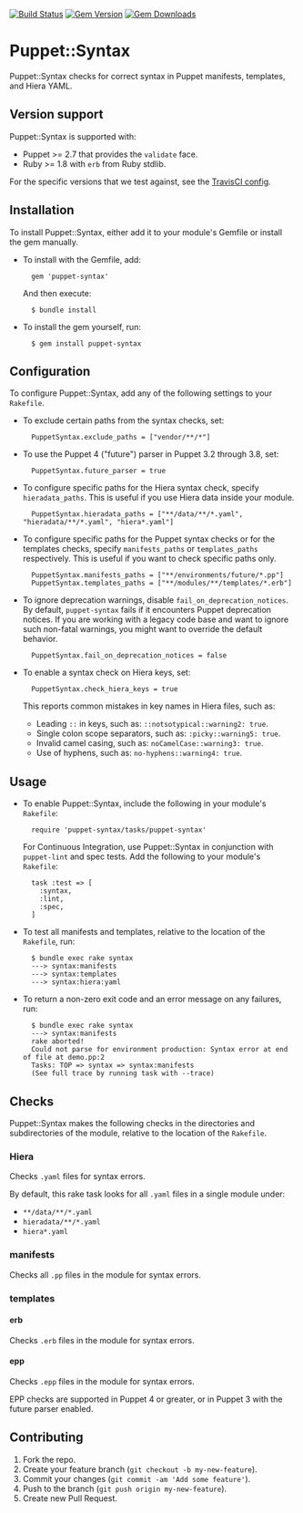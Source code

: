 [![Build Status](https://travis-ci.org/voxpupuli/puppet-syntax.svg?branch=master)](https://travis-ci.org/voxpupuli/puppet-syntax)
[![Gem Version](https://img.shields.io/gem/v/puppet-syntax.svg)](https://rubygems.org/gems/puppet-syntax)
[![Gem Downloads](https://img.shields.io/gem/dt/puppet-syntax.svg)](https://rubygems.org/gems/puppet-syntax)

# Puppet::Syntax

Puppet::Syntax checks for correct syntax in Puppet manifests, templates, and Hiera YAML.

## Version support

Puppet::Syntax is supported with:

- Puppet >= 2.7 that provides the `validate` face.
- Ruby >= 1.8 with `erb` from Ruby stdlib.

For the specific versions that we test against, see the [TravisCI config](.travis.yml).

## Installation

To install Puppet::Syntax, either add it to your module's Gemfile or install the gem manually.

* To install with the Gemfile, add:

        gem 'puppet-syntax'

  And then execute:

        $ bundle install

* To install the gem yourself, run:

        $ gem install puppet-syntax

## Configuration

To configure Puppet::Syntax, add any of the following settings to your `Rakefile`.

* To exclude certain paths from the syntax checks, set:

        PuppetSyntax.exclude_paths = ["vendor/**/*"]

* To use the Puppet 4 ("future") parser in Puppet 3.2 through 3.8, set:

        PuppetSyntax.future_parser = true

* To configure specific paths for the Hiera syntax check, specify `hieradata_paths`. This is useful if you use Hiera data inside your module.

        PuppetSyntax.hieradata_paths = ["**/data/**/*.yaml", "hieradata/**/*.yaml", "hiera*.yaml"]

* To configure specific paths for the Puppet syntax checks or for the templates checks, specify `manifests_paths` or `templates_paths` respectively. This is useful if you want to check specific paths only.

        PuppetSyntax.manifests_paths = ["**/environments/future/*.pp"]
        PuppetSyntax.templates_paths = ["**/modules/**/templates/*.erb"]

* To ignore deprecation warnings, disable `fail_on_deprecation_notices`. By default, `puppet-syntax` fails if it encounters Puppet deprecation notices. If you are working with a legacy code base and want to ignore such non-fatal warnings, you might want to override the default behavior.

        PuppetSyntax.fail_on_deprecation_notices = false

* To enable a syntax check on Hiera keys, set:

        PuppetSyntax.check_hiera_keys = true

   This reports common mistakes in key names in Hiera files, such as:

  - Leading `::` in keys, such as: `::notsotypical::warning2: true`.
  - Single colon scope separators, such as: `:picky::warning5: true`.
  - Invalid camel casing, such as: `noCamelCase::warning3: true`.
  - Use of hyphens, such as: `no-hyphens::warning4: true`.

## Usage

* To enable Puppet::Syntax, include the following in your module's `Rakefile`:

        require 'puppet-syntax/tasks/puppet-syntax'

  For Continuous Integration, use Puppet::Syntax in conjunction with `puppet-lint` and spec tests. Add the following to your module's `Rakefile`:

        task :test => [
          :syntax,
          :lint,
          :spec,
        ]

* To test all manifests and templates, relative to the location of the `Rakefile`, run:

        $ bundle exec rake syntax
        ---> syntax:manifests
        ---> syntax:templates
        ---> syntax:hiera:yaml

* To return a non-zero exit code and an error message on any failures, run:

        $ bundle exec rake syntax
        ---> syntax:manifests
        rake aborted!
        Could not parse for environment production: Syntax error at end of file at demo.pp:2
        Tasks: TOP => syntax => syntax:manifests
        (See full trace by running task with --trace)

## Checks

Puppet::Syntax makes the following checks in the directories and subdirectories of the module, relative to the location of the `Rakefile`.

### Hiera

Checks `.yaml` files for syntax errors.

By default, this rake task looks for all `.yaml` files in a single module under:

* `**/data/**/*.yaml`
* `hieradata/**/*.yaml`
* `hiera*.yaml`

### manifests

Checks all `.pp` files in the module for syntax errors.

### templates

#### erb

Checks `.erb` files in the module for syntax errors.

#### epp

Checks `.epp` files in the module for syntax errors.

EPP checks are supported in Puppet 4 or greater, or in Puppet 3 with the future parser enabled.

## Contributing

1. Fork the repo.
2. Create your feature branch (`git checkout -b my-new-feature`).
3. Commit your changes (`git commit -am 'Add some feature'`).
4. Push to the branch (`git push origin my-new-feature`).
5. Create new Pull Request.
